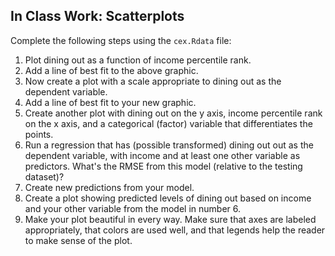 In Class Work: Scatterplots
-----------------------------

Complete the following steps using the `cex.Rdata` file:

1. Plot dining out as a function of income percentile rank. 
2. Add a line of best fit to the above graphic. 
3. Now create a plot with a scale appropriate to dining out as the dependent variable. 
4. Add a line of best fit to your new graphic.
5. Create another plot with dining out on the y axis, income percentile rank on the x axis, and a categorical (factor) variable that differentiates the points. 
6. Run a regression that has (possible transformed) dining out out as the dependent variable, with income and at least one other variable as predictors. What's the RMSE from this model (relative to the testing dataset)?
8. Create new predictions from your model. 
9. Create a plot showing predicted levels of dining out based on income and your other variable from the model in number 6. 
10. Make your plot beautiful in every way. Make sure that axes are labeled appropriately, that colors are used well, and that legends help the reader to make sense of the plot. 
